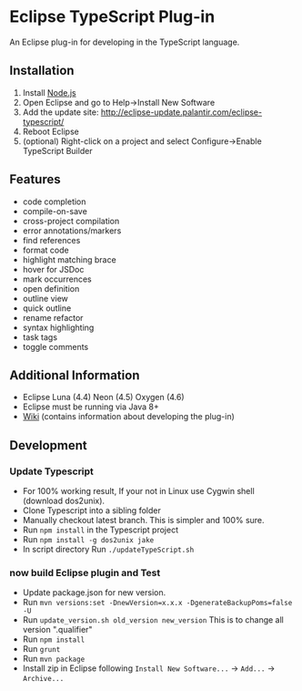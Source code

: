 # Eclipse TypeScript Plug-in

An Eclipse plug-in for developing in the TypeScript language.

## Installation
1. Install [Node.js](http://nodejs.org/)
1. Open Eclipse and go to Help->Install New Software
1. Add the update site: http://eclipse-update.palantir.com/eclipse-typescript/
1. Reboot Eclipse
1. (optional) Right-click on a project and select Configure->Enable TypeScript Builder

## Features
* code completion
* compile-on-save
* cross-project compilation
* error annotations/markers
* find references
* format code
* highlight matching brace
* hover for JSDoc
* mark occurrences
* open definition
* outline view
* quick outline
* rename refactor
* syntax highlighting
* task tags
* toggle comments

## Additional Information
* Eclipse Luna (4.4) Neon (4.5) Oxygen (4.6)
* Eclipse must be running via Java 8+
* [Wiki](https://github.com/palantir/eclipse-typescript/wiki) (contains information about developing the plug-in)

## Development
### Update Typescript
* For 100% working result, If your not in Linux use Cygwin shell (download dos2unix).
* Clone Typescript into a sibling folder
* Manually checkout latest branch. This is simpler and 100% sure.
* Run `npm install` in the Typescript project
* Run `npm install -g dos2unix jake`
* In script directory Run `./updateTypeScript.sh`

### now build Eclipse plugin and Test
* Update package.json for new version.
* Run `mvn versions:set -DnewVersion=x.x.x -DgenerateBackupPoms=false -U`
* Run `update_version.sh old_version new_version` This is to change all version ".qualifier"
* Run `npm install`
* Run `grunt`
* Run `mvn package`
* Install zip in Eclipse following `Install New Software...` -> `Add...` -> `Archive...`
